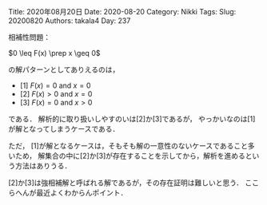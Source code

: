 ﻿Title: 2020年08月20日
Date: 2020-08-20
Category: Nikki
Tags: 
Slug: 20200820
Authors: takala4
Day: 237




相補性問題：



$0 \leq F(x) \prep x \geq 0$



の解パターンとしてありえるのは，

* [1] $F(x) = 0$ and $x = 0$
* [2] $F(x) > 0$ and $x = 0$
* [3] $F(x) = 0$ and $x > 0$


である．
解析的に取り扱いしやすのいは[2]か[3]であるが，
やっかいなのは[1]が解となってしまうケースである．



ただ，
[1]が解となるケースは，そもそも解の一意性のないケースであること多いため，
解集合の中に[2]か[3]が存在することを示してから，解析を進めるという方法はありうる．



[2]か[3]は強相補解と呼ばれる解であるが，その存在証明は難しいと思う．
ここらへんが最近よくわからんポイント．